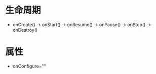 # 生命周期
- onCreate() -> onStart() -> onResume() -> onPause() -> onStop() -> onDestroy()

# 属性
- onConfigure=""